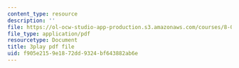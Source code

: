 ```yaml
---
content_type: resource
description: ''
file: https://ol-ocw-studio-app-production.s3.amazonaws.com/courses/8-03sc-physics-iii-vibrations-and-waves-fall-2016/f905e2159e1872dd9324bf643882ab6e_RhIh1zw0-BM.pdf
file_type: application/pdf
resourcetype: Document
title: 3play pdf file
uid: f905e215-9e18-72dd-9324-bf643882ab6e
---
```

